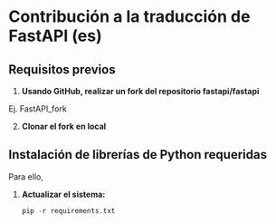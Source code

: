 # Contribución a la traducción de FastAPI (es)

## Requisitos previos

1. **Usando GitHub, realizar un fork del repositorio fastapi/fastapi**

Ej. FastAPI_fork

2. **Clonar el fork en local**


## Instalación de librerías de Python requeridas

Para ello, 

1. **Actualizar el sistema:**

    ```python
    pip -r requirements.txt
    ```
